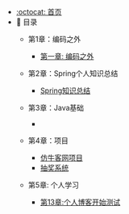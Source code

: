 - [:octocat: 首页](/README)
- :memo: 目录
   - 第1章：编码之外
      - [第一章: 编码之外](/md/code-aprt/编码之外.md)

   - 第2章：Spring个人知识总结
      -  [Spring知识总结](/docs/md/Spring/Spring基础.md)

   - 第3章：Java基础
      -  []()

   - 第4章：项目
      -  [仿牛客网项目](/docs/md/project/仿牛客网项目.md)  
      -  [抽奖系统](/docs/md/project/抽奖系统.md)

   - 第5章: 个人学习
  
       - [第13章:个人博客开始测试](/md/idea-plugin/2022-4-10-个人博客开始.md)
